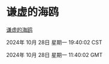 # 谦虚的海鸥
[谦虚的海鸥](http://219.139.197.74:56308/qxdho/course/base/hotlink/index.php)

2024年 10月 28日 星期一 19:40:02 CST

2024年 10月 28日 星期一 11:40:02 GMT
